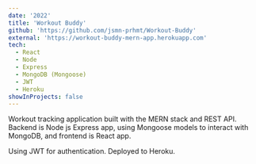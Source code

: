 ```yaml
---
date: '2022'
title: 'Workout Buddy'
github: 'https://github.com/jsmn-prhmt/Workout-Buddy'
external: 'https://workout-buddy-mern-app.herokuapp.com'
tech:
  - React
  - Node
  - Express
  - MongoDB (Mongoose)
  - JWT
  - Heroku
showInProjects: false
---
```


Workout tracking application built with the MERN stack and REST API.
Backend is Node js Express app, using Mongoose models to interact with MongoDB, and frontend is React app.

Using JWT for authentication.
Deployed to Heroku.
